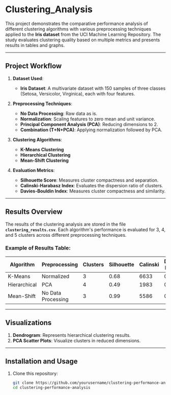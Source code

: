 # Clustering_Analysis

This project demonstrates the comparative performance analysis of different clustering algorithms with various preprocessing techniques applied to the **Iris dataset** from the UCI Machine Learning Repository. The study evaluates clustering quality based on multiple metrics and presents results in tables and graphs.

---

## Project Workflow

1. **Dataset Used**: 
   - **Iris Dataset**: A multivariate dataset with 150 samples of three classes (Setosa, Versicolor, Virginica), each with four features.

2. **Preprocessing Techniques**:
   - **No Data Processing**: Raw data as is.
   - **Normalization**: Scaling features to zero mean and unit variance.
   - **Principal Component Analysis (PCA)**: Reducing dimensions to 2.
   - **Combination (T+N+PCA)**: Applying normalization followed by PCA.

3. **Clustering Algorithms**:
   - **K-Means Clustering**
   - **Hierarchical Clustering**
   - **Mean-Shift Clustering**

4. **Evaluation Metrics**:
   - **Silhouette Score**: Measures cluster compactness and separation.
   - **Calinski-Harabasz Index**: Evaluates the dispersion ratio of clusters.
   - **Davies-Bouldin Index**: Measures cluster compactness and similarity.

---

## Results Overview

The results of the clustering analysis are stored in the file **`clustering_results.csv`**. Each algorithm's performance is evaluated for 3, 4, and 5 clusters across different preprocessing techniques.

### Example of Results Table:
| Algorithm       | Preprocessing      | Clusters | Silhouette | Calinski | Davies-Bouldin |
|------------------|--------------------|----------|------------|----------|----------------|
| K-Means         | Normalized         | 3        | 0.68       | 6633     | 0.59           |
| Hierarchical    | PCA                | 4        | 0.49       | 1983     | 0.71           |
| Mean-Shift      | No Data Processing | 3        | 0.99       | 5586     | 0.13           |

---

## Visualizations

1. **Dendrogram**: Represents hierarchical clustering results.
2. **PCA Scatter Plots**: Visualize clusters in reduced dimensions.

---


## Installation and Usage

1. Clone this repository:
   ```bash
   git clone https://github.com/yourusername/clustering-performance-analysis.git
   cd clustering-performance-analysis
